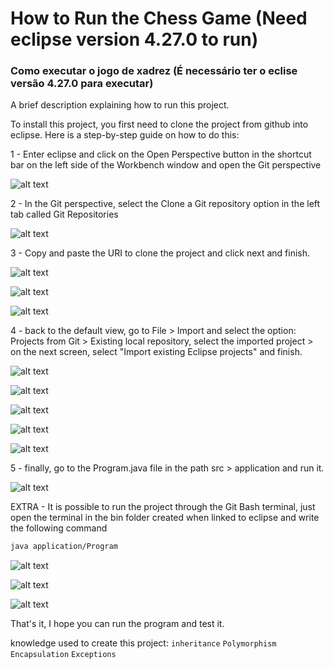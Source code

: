 # How to Run the Chess Game (Need eclipse version 4.27.0 to run)
### Como executar o jogo de xadrez (É necessário ter o eclise versão 4.27.0 para executar)


A brief description explaining how to run this project.

To install this project, you first need to clone the project from github into eclipse. Here is a step-by-step guide on how to do this:

1 - Enter eclipse and click on the Open Perspective button in the shortcut bar on the left side of the Workbench window and open the Git perspective

![alt text](https://github.com/Drewthyson/Chess-System-Java/blob/main/imagem_2024-09-12_213612037.png?raw=true)

2 - In the Git perspective, select the Clone a Git repository option in the left tab called Git Repositories

![alt text](https://github.com/Drewthyson/Chess-System-Java/blob/main/imagem_2024-09-13_094309608.png?raw=true)

3 - Copy and paste the URI to clone the project and click next and finish.

![alt text](https://github.com/Drewthyson/Chess-System-Java/blob/main/imagem_2024-09-12_213746050.png?raw=true)

![alt text](https://github.com/Drewthyson/Chess-System-Java/blob/main/imagem_2024-09-13_094939376.png?raw=true)

![alt text](https://github.com/Drewthyson/Chess-System-Java/blob/main/imagem_2024-09-13_095148571.png?raw=true)

4 - back to the default view, go to File > Import and select the option: Projects from Git > Existing local repository, select the imported project > on the next screen, select "Import existing Eclipse projects" and finish.

![alt text](https://github.com/Drewthyson/Chess-System-Java/blob/main/imagem_2024-09-13_094126015.png?raw=true)

![alt text](https://github.com/Drewthyson/Chess-System-Java/blob/main/imagem_2024-09-13_094150150.png?raw=true)

![alt text](https://github.com/Drewthyson/Chess-System-Java/blob/main/imagem_2024-09-13_094208667.png?raw=true)

![alt text](https://github.com/Drewthyson/Chess-System-Java/blob/main/imagem_2024-09-13_094505709.png?raw=true)

![alt text](https://github.com/Drewthyson/Chess-System-Java/blob/main/imagem_2024-09-13_094516637.png?raw=true)

5 - finally, go to the Program.java file in the path src > application and run it.

![alt text](https://github.com/Drewthyson/Chess-System-Java/blob/main/imagem_2024-09-13_094556701.png?raw=true)

EXTRA - It is possible to run the project through the Git Bash terminal, just open the terminal in the bin folder created when linked to eclipse and write the following command
```bash
java application/Program
```

![alt text](https://github.com/Drewthyson/Chess-System-Java/blob/main/imagem_2024-09-13_095435736.png?raw=true)

![alt text](https://github.com/Drewthyson/Chess-System-Java/blob/main/imagem_2024-09-13_095528166.png?raw=true)

![alt text](https://github.com/Drewthyson/Chess-System-Java/blob/main/imagem_2024-09-13_095535263.png?raw=true)

That's it, I hope you can run the program and test it.

knowledge used to create this project:
`inheritance` `Polymorphism`
`Encapsulation` `Exceptions`
